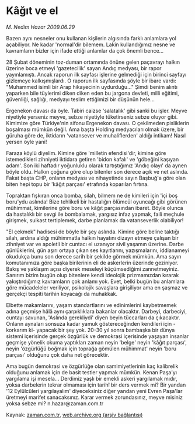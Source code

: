 # Kâğıt ve el

*M. Nedim Hazar 2009.06.29*

<tr><td class="metin" colspan="2" style="padding-top: 20px; padding-left: 5px; padding-right: 10px;">Bazen aynı nesneler onu kullanan kişilerin algısında farklı anlamlara yol açabiliyor. Ne kadar 'normal'dir bilemem. Lakin kullandığımız nesne ve kavramların bizler için ifade ettiği anlamlar da çok önemli bence...</td></tr><tr><td class="metin" colspan="2" style="padding-top: 20px; padding-left: 5px; padding-right: 10px;"><p> 28 Şubat döneminin toz-duman ortamında önüne gelen paçavrayı halkın üzerine boca etmeyi 'gazetecilik' sayan Andıç medyası, bir rapor yayınlamıştı. Ancak raporun ilk sayfası işlerine gelmediği için birinci sayfayı gizlemeye kalkışmışlardı. O raporun ilk sayfasında şöyle bir ibare vardı: "Muhammed isimli bir Arap hikayecinin uydurduğu..." Şimdi benim alıntı yaparken bile tüylerimi diken diken eden bu jargona devleti, milli eğitimi, güvenliği, sağlığı, medyayı teslim ettiğimizi bir düşünün hele...
<p>Ergenekon davası da öyle. Tabiri caizse 'salatalık' gibi sanki bu işler. Meyve niyetiyle yerseniz meyve, sebze niyetiyle tüketirseniz sebze oluyor gibi. Kimimize göre Türkiye'nin sifonu Ergenekon davası. O çekilmeden pisliklerin boşalması mümkün değil. Ama başta Holding medyacıları olmak üzere, bir güruha göre de, iktidarın 'vatansever ve muhaliflerden' aldığı intikam! Nasıl yersen öyle yani!
<p>Faraza köylü diyelim. Kimine göre 'milletin efendisi'dir, kimine göre istemedikleri zihniyeti iktidara getiren 'bidon kafalı' ve 'göbeğini kaşıyan adam'. Son iki haftadır yoğunluklu olarak tartıştığımız 'Andıç olayı' da aynen böyle oldu. Halkın çoğuna göre olup bitenler son derece açık ve net aslında. Fakat başta CHP, onların medyası ve nihayetinde sayın Başbuğ'a göre olan biten hepi topu bir 'kâğıt parçası' etrafında koparılan fırtına.
<p>Topraktan fışkıran onca bomba, silah, bilmem ne de kimileri için 'içi boş boru'ydu aslında! Bize tehlikeli bir hastalığın ölümcül oyuncağı gibi görünen mühimmat, kimilerine göre boru ve kâğıt parçasından ibaret. Böyle olunca da hastalıklı bir sevgi ile bombalamak, yargısız infaz yapmak, faili meçhule girişmek, suikast tertiplemek, darbe planlamak da vatanseverlik olabiliyor!
<p>"El çekmek" hadisesi de böyle bir şey aslında. Kimine göre beline taktığı silah, ardına aldığı mühimmatla halkın hayatını dizayn etmeye çalışan bir zihniyet var ve apoletli bir cuntacı el uzanıyor sivil yaşamın üzerine. Darbe günlüklerini, gün aşırı ortaya çıkan ses kayıtlarını, yazışmalarını, iddianameyi okudukça bunu son derece sarih bir şekilde görmek mümkün. Ama sayın komutanımıza göre başka birilerinin eli de askerlerin üzerinde geziniyor. Bakış ve yaklaşım açısı diyerek meseleyi küçümsediğimi zannetmeyiniz. Sanırım bizim bugün olup bitenlere kendi ideolojik prizmamızdan kırarak yakıştırdığımız kavramların çok anlamı yok. Evet, belki bugün bu anlamlara göre mücadeleler veriliyor, psikolojik savaşlara girişiliyor ama en şaşmaz ve gerçekçi tespiti tarihin koyacağı da muhakkak.
<p>Elbette makamlarını, yaşam standartlarını ve edinimlerini kaybetmemek adına geçmişe hâlâ aynı çarpıklıklara bakanlar olacaktır. Darbeyi, darbeciyi, cuntayı savunan, 'Aslında gerekliydi' diyen beyin tüccarları da çıkacaktır. Onların aynaları sonsuza kadar yamuk göstereceğinden kendileri için -korkarım ki- yapacak bir şey yok. 20-30 yıl sonra bambaşka bir dünya sistemi içerisinde gerçek özgürlük ve demokrasi içerisinde yaşayan insanlar geçmişe yönelik okuma yaptıkları zaman neyin 'belge' neyin 'kâğıt parçası', neyin 'özgürlüğü boğmak için toprağa gömülen mühimmat' neyin 'boru parçası' olduğunu çok daha net görecektir.
<p>Ama bugün demokrasi ve özgürlüğe olan samimiyetlerinin kaç kalibrelik olduğunu anlamak için de basit testler yapmak mümkün. Kenan Paşa'yı yargılama işi mesela... Derdimiz yaşlı bir emekli askeri yargılamak mıdır, yoksa darbelerin tekrar olmaması için tarihî bir ders vermek mi? Bir yandan '12 Eylülcüleri yargılayalım' diyeceksiniz diğer yandan yeni Evren Paşa'lar üretmeyi marifet sanacaksınız. Karar vermek zorundasınız, meyve misiniz yoksa sebze mi? n.hazar@zaman.com.tr<br/></p></p></p></p></p></p></p></td></tr>

Kaynak: [zaman.com.tr](http://zaman.com.tr/yazar.do?yazino=863918), [web.archive.org (arşiv bağlantısı)](http://web.archive.org/web/20090717064028/http://www.zaman.com.tr:80/yazar.do?yazino=863918)
